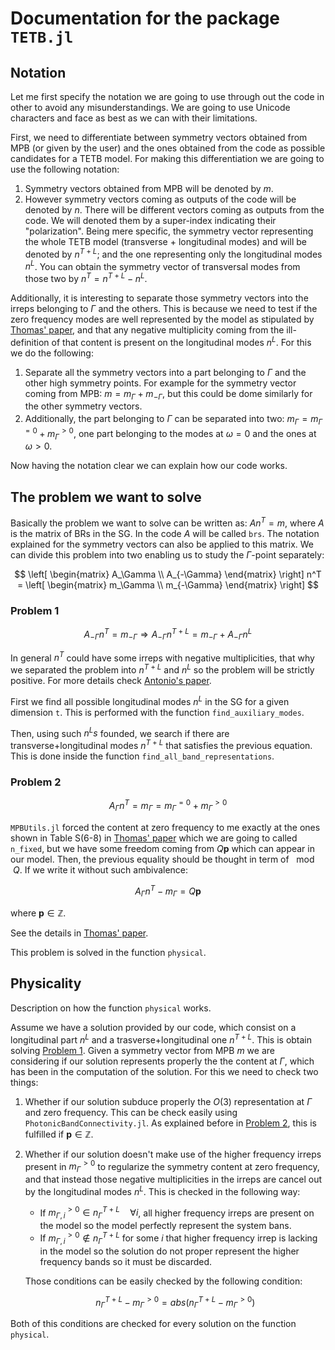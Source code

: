 # Documentation for the package `TETB.jl`

## Notation

Let me first specify the notation we are going to use through out the code in other to avoid
any misunderstandings. We are going to use Unicode characters and face as best as we can with 
their limitations.

First, we need to differentiate between symmetry vectors obtained from MPB (or given by the 
user) and the ones obtained from the code as possible candidates for a TETB model. For making 
this differentiation we are going to use the following notation:

1. Symmetry vectors obtained from MPB will be denoted by $m$.
2. However symmetry vectors coming as outputs of the code will be denoted by $n$. There will 
   be different vectors coming as outputs from the code. We will denoted them by a super-index 
   indicating their "polarization". Being mere specific, the symmetry vector representing the 
   whole TETB model (transverse + longitudinal modes) and will be denoted by $n^{T+L}$; and 
   the one representing only the longitudinal modes $n^L$. You can obtain the symmetry vector 
   of transversal modes from those two by $n^T=n^{T+L}-n^L$.

Additionally, it is interesting to separate those symmetry vectors into the irreps belonging 
to $\Gamma$ and the others. This is because we need to test if the zero frequency modes are 
well represented by the model as stipulated by 
[Thomas' paper](https://link.aps.org/doi/10.1103/PhysRevX.12.021066), and that any negative 
multiplicity coming from the ill-definition of that content is present on the longitudinal 
modes $n^L$. For this we do the following:

1. Separate all the symmetry vectors into a part belonging to $\Gamma$ and the other high 
   symmetry points. For example for the symmetry vector coming from MPB: 
   $m = m_\Gamma + m_{-\Gamma}$, but this could be dome similarly for the other symmetry vectors.
2. Additionally, the part belonging to $\Gamma$ can be separated into two: 
   $m_\Gamma=m_\Gamma^{=0}+m_\Gamma^{>0}$, one part belonging to the modes at $\omega=0$ and 
   the ones at $\omega>0$.

Now having the notation clear we can explain how our code works.

## The problem we want to solve

Basically the problem we want to solve can be written as: $An^T=m$, where $A$ is the matrix 
of BRs in the SG. In the code $A$ will be called `brs`. The notation explained for the 
symmetry vectors can also be applied to this matrix. We can divide this problem into two 
enabling us to study the $\Gamma$-point separately:

$$ \left[ \begin{matrix} A_\Gamma \\ A_{-\Gamma} \end{matrix} \right] n^T = \left[ 
    \begin{matrix} m_\Gamma \\ m_{-\Gamma} \end{matrix} \right] $$

### Problem 1

$$ A_{-\Gamma} n^T = m_{-\Gamma} \Rightarrow A_{-\Gamma} n^{T+L} = m_{-\Gamma} + A_{-\Gamma}
    n^L $$

In general $n^T$ could have some irreps with negative multiplicities, that why we separated 
the problem into $n^{T+L}$ and $n^L$ so the problem will be strictly positive. For more details 
check [Antonio's paper](https://doi.org/10.48550/arXiv.2305.18257).

First we find all possible longitudinal modes $n^L$ in the SG for a given dimension `t`. 
This is performed with the function `find_auxiliary_modes`.

Then, using such $n^Ls$ founded, we search if there are transverse+longitudinal modes $n^{T+L}$ 
that satisfies the previous equation. This is done inside the function 
`find_all_band_representations`.

### Problem 2

$$ A_{\Gamma} n^T = m_{\Gamma} = m_\Gamma^{=0} + m_\Gamma^{>0} $$

`MPBUtils.jl` forced the content at zero frequency to me exactly at the ones shown in Table 
S(6-8) in [Thomas' paper](https://link.aps.org/doi/10.1103/PhysRevX.12.021066) which we are 
going to called `n_fixed`, but we have some freedom coming from $Q\mathbf{p}$ which can appear 
in our model. Then, the previous equality should be thought in term of $\mod Q$. If we write 
it without such ambivalence:

$$ A_{\Gamma} n^T - m_{\Gamma} = Q\mathbf{p} $$

where $\mathbf{p}\in\mathbb{Z}$.

See the details in [Thomas' paper](https://link.aps.org/doi/10.1103/PhysRevX.12.021066).

This problem is solved in the function `physical`.

## Physicality

Description on how the function `physical` works.

Assume we have a solution provided by our code, which consist on a longitudinal part $n^L$ 
and a trasverse+longitudinal one $n^{T+L}$. This is obtain solving [Problem 1](#problem-1). 
Given a symmetry vector from MPB $m$ we are considering if our solution represents properly 
the the content at $\Gamma$, which has been in the computation of the solution. For this we 
need to check two things:

1. Whether if our solution subduce properly the $O(3)$ representation at $\Gamma$ and zero 
   frequency. This can be check easily using `PhotonicBandConnectivity.jl`. As explained 
   before in [Problem 2](#problem-2), this is fulfilled if $\mathbf{p}\in\mathbb{Z}$.
2. Whether if our solution doesn't make use of the higher frequency irreps present in 
   $m_\Gamma^{>0}$ to regularize the symmetry content at zero frequency, and that instead 
   those negative multiplicities in the irreps are cancel out by the longitudinal modes $n^L$. 
   This is checked in the following way:

    - If $m^{>0}_{\Gamma,i} \in n_{\Gamma}^{T+L} \quad \forall i$, all higher frequency irreps 
        are present on the model so the model perfectly represent the system bans.
    - If $m^{>0}_{\Gamma,i} \notin n_{\Gamma}^{T+L}$ for some $i$ that higher frequency irrep is 
        lacking in the model so the solution do not proper represent the higher frequency 
        bands so it must be discarded.

    Those conditions can be easily checked by the following condition:

    $$ n_{\Gamma}^{T+L} - m^{>0}_\Gamma = abs(n_{\Gamma}^{T+L} - m^{>0}_\Gamma) $$

Both of this conditions are checked for every solution on the function `physical`.